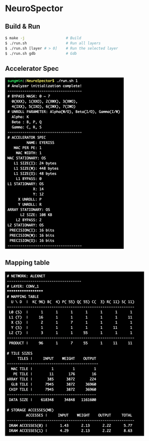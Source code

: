 # NeuroSpector


## Build & Run
~~~bash
$ make -j                   # Build
$ ./run.sh                  # Run all layers
$ ./run.sh [layer # > 0]    # Run the selected layer
$ ./run.sh gdb              # Gdb
~~~

## Accelerator Spec
![](./img/acc_spec.png)

## Mapping table
![](./img/mapping_table.png)

